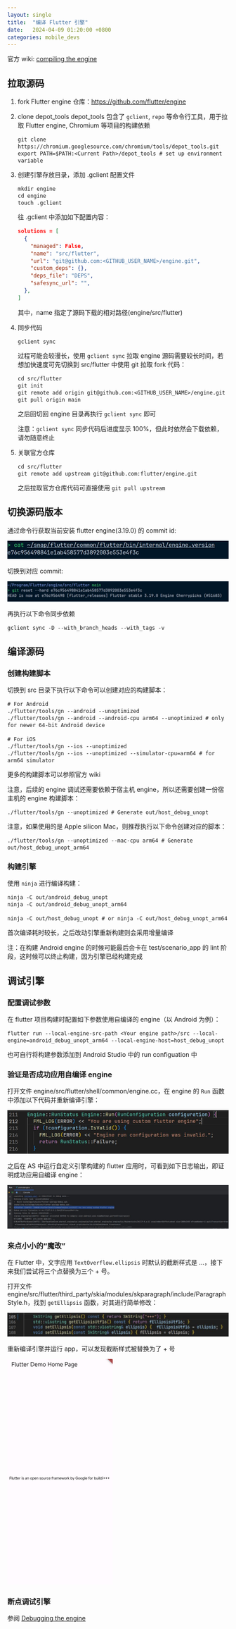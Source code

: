 ```yaml
---
layout: single
title:  "编译 Flutter 引擎"
date:   2024-04-09 01:20:00 +0800
categories: mobile_devs
---
```


官方 wiki: [compiling the engine](https://github.com/flutter/flutter/wiki/Compiling-the-engine)
## 拉取源码

1. fork Flutter engine 仓库：https://github.com/flutter/engine

2. clone depot_tools
   depot_tools 包含了 `gclient`, `repo` 等命令行工具，用于拉取 Flutter engine, Chromium 等项目的构建依赖

   ```shell
   git clone https://chromium.googlesource.com/chromium/tools/depot_tools.git
   export PATH=$PATH:<Current Path>/depot_tools # set up environment variable
   ```

3. 创建引擎存放目录，添加 \.gclient 配置文件

   ```shell
   mkdir engine
   cd engine
   touch .gclient
   ```

   往 .gclient 中添加如下配置内容：

   ```json
   solutions = [
     {
       "managed": False,
       "name": "src/flutter",
       "url": "git@github.com:<GITHUB_USER_NAME>/engine.git",
       "custom_deps": {},
       "deps_file": "DEPS",
       "safesync_url": "",
     },
   ]
   ```

   其中，name 指定了源码下载的相对路径(engine/src/flutter)

4. 同步代码

   ```shell
   gclient sync
   ```

   过程可能会较漫长，使用 `gclient sync` 拉取 engine 源码需要较长时间，若想加快速度可先切换到 src/flutter 中使用 git 拉取 fork 代码：

   ```shell
   cd src/flutter
   git init
   git remote add origin git@github.com:<GITHUB_USER_NAME>/engine.git
   git pull origin main
   ```

   之后回切回 engine 目录再执行 `gclient sync` 即可

   注意：`gclient sync` 同步代码后进度显示 100%，但此时依然会下载依赖，请勿随意终止

5. 关联官方仓库

   ```shell
   cd src/flutter
   git remote add upstream git@github.com:flutter/engine.git
   ```

   之后拉取官方仓库代码可直接使用 `git pull upstream`

## 切换源码版本

通过命令行获取当前安装 flutter engine(3.19.0) 的 commit id:

![Get flutter engine version](/assets/compile-flutter-engine/get_flutter_engine_version.jpg)

切换到对应 commit:

![Switch to corresponding commit](/assets/compile-flutter-engine/reset_commit.jpg)

再执行以下命令同步依赖

```shell
gclient sync -D --with_branch_heads --with_tags -v
```

## 编译源码

### 创建构建脚本

切换到 src 目录下执行以下命令可以创建对应的构建脚本：

```shell
# For Android
./flutter/tools/gn --android --unoptimized
./flutter/tools/gn --android --android-cpu arm64 --unoptimized # only for newer 64-bit Android device

# For iOS
./flutter/tools/gn --ios --unoptimized
./flutter/tools/gn --ios --unoptimized --simulator-cpu=arm64 # for arm64 simulator
```

更多的构建脚本可以参照官方 wiki

注意，后续的 engine 调试还需要依赖于宿主机 engine，所以还需要创建一份宿主机的 engine 构建脚本：

```shell
./flutter/tools/gn --unoptimized # Generate out/host_debug_unopt
```

注意，如果使用的是 Apple silicon Mac，则推荐执行以下命令创建对应的脚本：

```shell
./flutter/tools/gn --unoptimized --mac-cpu arm64 # Generate out/host_debug_unopt_arm64
```

### 构建引擎

使用 `ninja` 进行编译构建：

```shell
ninja -C out/android_debug_unopt
ninja -C out/android_debug_unopt_arm64

ninja -C out/host_debug_unopt # or ninja -C out/host_debug_unopt_arm64
```

首次编译耗时较长，之后改动引擎重新构建则会采用增量编译

注：在构建 Android engine 的时候可能最后会卡在 test/scenario_app 的 lint 阶段，这时候可以终止构建，因为引擎已经构建完成

## 调试引擎

### 配置调试参数

在 flutter 项目构建时配置如下参数使用自编译的 engine（以 Android 为例）：

```shell
flutter run --local-engine-src-path <Your engine path>/src --local-engine=android_debug_unopt_arm64 --local-engine-host=host_debug_unopt
```

也可自行将构建参数添加到 Android Studio 中的 run configuation 中

### 验证是否成功应用自编译 engine

打开文件 engine/src/flutter/shell/common/engine.cc，在 engine 的 `Run` 函数中添加以下代码并重新编译引擎：

![Edit engine.cc](/assets/compile-flutter-engine/edit_engine_cc.jpg)

之后在 AS 中运行自定义引擎构建的 flutter 应用时，可看到如下日志输出，即证明成功应用自编译 engine：

![Engine log output](/assets/compile-flutter-engine/engine_log_output.jpg)

### 来点小小的“魔改”

在 Flutter 中，文字应用 `TextOverflow.ellipsis` 时默认的截断样式是 …，接下来我们尝试将三个点替换为三个 \+ 号。

打开文件 engine/src/flutter/third_party/skia/modules/skparagraph/include/ParagraphStyle.h，找到 `getEllipsis` 函数，对其进行简单修改：

![Edit getEllipsis](/assets/compile-flutter-engine/edit_getEllipsis.png)

重新编译引擎并运行 app，可以发现截断样式被替换为了 \+ 号

<img src="/assets/compile-flutter-engine/modified_ellipsis.jpg" alt="Modified ellipsized effect" style="zoom: 50%;" />

### 断点调试引擎

参阅 [Debugging the engine](https://github.com/flutter/flutter/wiki/Debugging-the-engine)